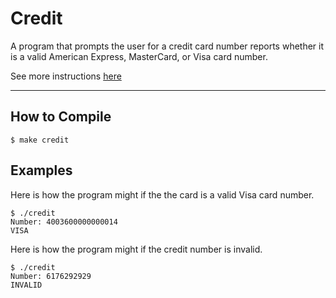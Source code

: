# Credit
A program that prompts the user for a credit card number reports whether it is a valid American Express, MasterCard, or Visa card number.

See more instructions [here](https://cs50.harvard.edu/x/2020/psets/1/credit/)

---
## How to Compile
    $ make credit

## Examples
Here is how the program might if the the card is a valid Visa card number.

    $ ./credit
    Number: 4003600000000014
    VISA

Here is how the program might if the credit number is invalid.

    $ ./credit
    Number: 6176292929
    INVALID
